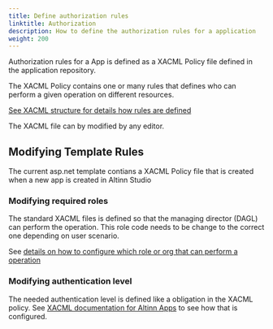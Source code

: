 ```yaml
---
title: Define authorization rules
linktitle: Authorization
description: How to define the authorization rules for a application
weight: 200
---
```


Authorization rules for a App is defined as a XACML Policy file defined in the application repository.

The XACML Policy contains one or many rules that defines who can perform a given operation on different resources.

[See XACML structure for details how rules are defined](https://docs.altinn.studio/architecture/security/authorization/altinn-apps/app/xacmlpolicy/)

The XACML file can by modified by any editor. 

## Modifying Template Rules
The current asp.net template contians a XACML Policy file that is created when a new app is created in Altinn Studio


### Modifying required roles
The standard XACML files is defined so that the managing director (DAGL) can perform the operation. This role code needs to be change to the correct one depending on user scenario.

See [details on how to configure which role or org that can perform a operation](https://docs.altinn.studio/architecture/security/authorization/altinn-apps/app/xacmlpolicy/)


### Modifying authentication level
The needed authentication level is defined like a obligation in the XACML policy. See [XACML documentation for Altinn Apps](https://docs.altinn.studio/architecture/security/authorization/altinn-apps/app/xacmlpolicy/) to see how that is configured. 




